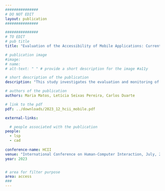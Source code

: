 ```yaml
---
###############
# DO NOT EDIT
layout: publication
###############

###############
# TO EDIT
# pub title
title: "Evaluation of the Accessibility of Mobile Applications: Current Approaches and Challenges"

# publication image
#image:
# name: 
# alt-text: " " # provide a short description for the image #a11y

# short description of the publication
description: "This study investigates the evaluation and monitoring of digital accessibility for mobile applications, a crucial issue as mobile platforms increasingly become mainstays in daily communication and work. It reviews current methodologies and tools used across Europe, highlighting the challenges and inconsistencies in existing practices. The research integrates findings from multiple EU member states, providing insights through interviews with professionals in the field. Our analysis reveals significant gaps in standardization and points towards the urgent need for enhanced methods and tools to ensure universally accessible mobile applications."

# authors of the publication
authors: Maria Matos, Letícia Seixas Pereira, Carlos Duarte

# link to the pdf
pdf: ../downloads/2023_12_hcii_mobile.pdf

external-links:

  # people associated with the publication
people:
  - lsp
  - cad
  
conference-name: HCII
venue: "International Conference on Human-Computer Interaction, July, 2023"
year: 2023


# area for filter purpose
area: access
###
---
```

